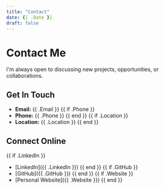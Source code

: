 ```yaml
---
title: "Contact"
date: {{ .Date }}
draft: false
---
```


# Contact Me

I'm always open to discussing new projects, opportunities, or collaborations.

## Get In Touch

- **Email:** {{ .Email }}
{{ if .Phone }}
- **Phone:** {{ .Phone }}
{{ end }}
{{ if .Location }}
- **Location:** {{ .Location }}
{{ end }}

## Connect Online

{{ if .LinkedIn }}
- [LinkedIn]({{ .LinkedIn }})
{{ end }}
{{ if .GitHub }}
- [GitHub]({{ .GitHub }})
{{ end }}
{{ if .Website }}
- [Personal Website]({{ .Website }})
{{ end }}
